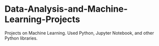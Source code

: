 # Data-Analysis-and-Machine-Learning-Projects
Projects on Machine Learning.
Used Python, Jupyter Notebook, and other Python libraries.
